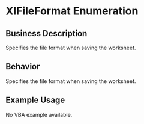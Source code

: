 # XlFileFormat Enumeration

## Business Description
Specifies the file format when saving the worksheet.

## Behavior
Specifies the file format when saving the worksheet.

## Example Usage
No VBA example available.